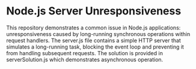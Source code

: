 # Node.js Server Unresponsiveness

This repository demonstrates a common issue in Node.js applications: unresponsiveness caused by long-running synchronous operations within request handlers.  The server.js file contains a simple HTTP server that simulates a long-running task, blocking the event loop and preventing it from handling subsequent requests.  The solution is provided in serverSolution.js which demonstrates asynchronous operation.